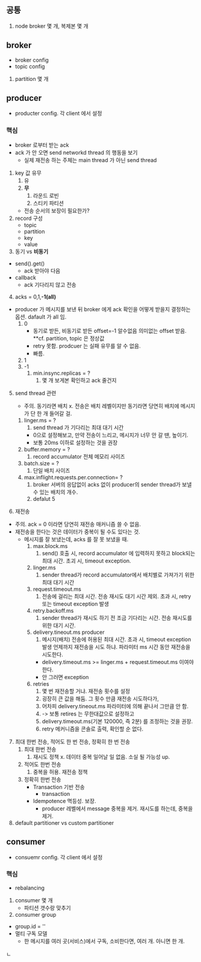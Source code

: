 ## 공통
1. node broker 몇 개, 복제본 몇 개

## broker
- broker config
- topic config
1. partition 몇 개


## producer
- producter config. 각 client 에서 설정
### 핵심
- broker 로부터 받는 ack
- ack 가 안 오면 send networkd thread 의 행동을 보기
  - 실제 재전송 하는 주체는 main thread 가 아닌 send thread

1. key 값 유무
   1. 유
   2. **무**
      1. 라운드 로빈
      2. 스티키 파티션
   - 전송 순서의 보장이 필요한가?
2. record 구성
   - topic
   - partition
   - key
   - value
3. 동기 vs **비동기**
- send().get()
  - ack 받아야 다음
- callback
  - ack 기다리지 않고 전송
4. acks = 0,1,**-1(all)**
- producer 가 메시지를 보낸 뒤 broker 에게 ack 확인을 어떻게 받을지 결정하는 옵션. dafault 가 all 임.
    1. 0
       - 동기로 받든, 비동기로 받든 offset=-1 알수없음 의미없는 offset 받음. **cf. partition, topic 은 정상값
       - retry 못함. prodcuer 는 실패 유무를 알 수 없음.
       - 빠름.
    2. 1
    3. -1
       1. min.insync.replicas = ?
          1. 몇 개 보게본 확인하고 ack 줄건지
5. send thread 관련
   - 주의. 동기라면 배치 x. 전송은 배치 레벨이지만 동기라면 당연히 배치에 메시지가 단 한 개 들어갈 걸.
   1. linger.ms = ?
      1. send thread 가 기다리는 최대 대기 시간
        - 0으로 설정해보고, 만약 전송이 느리고, 메시지가 너무 안 갈 땐, 높이기.
        - 보통 20ms 이하로 설정하는 것을 권장
   2. buffer.memory = ?
      1. record accumulator 전체 메모리 사이즈
   3. batch.size = ?
      1. 단일 배치 사이즈
   4. max.inflight.requests.per.connection= ?
      1. broker 서버의 응답없이 acks 없이 producer의 sender thread가 보낼 수 있는 배치의 개수.
      2. defalut 5

6. 재전송
- 주의. ack = 0 이라면 당연히 재전송 매커니즘 쓸 수 없음.
- 재전송을 한다는 것은 데이터가 중복이 될 수도 있다는 것.
  - 메시지를 잘 보냈는데, acks 를 잘 못 보냈을 때.
    1. max.block.ms
       1. send() 호출 시, record accumulator 에 입력하지 못하고 block되는 최대 시간. 초괴 시, timeout exception.
    2. linger.ms
       1. sender thread가 record accumulator에서 배치별로 가져가기 위한 최대 대기 시간
    3. request.timeout.ms
       1. 전송에 걸리는 최대 시간. 전송 재시도 대기 시간 제외. 초과 시, retry 또는 timeout exception 발생
    4. retry.backoff.ms
       1. sender thread가 재시도 하기 전 조금 기다리는 시간. 전송 재시도를 위한 대기 시간.
    5. delivery.tineout.ms producer
       1. 메시지(배치) 전송에 허용된 최대 시간. 초과 시, timeout exception 발생 언제까지 재전송을 시도 하냐. 파라미터 ms 시간 동안 재전송을 시도한다.
       - delivery.timeout.ms >= linger.ms + request.timeout.ms 이여야 한다.
        - 안 그러면 exception
     6. retries
        1. 몇 번 재전송할 거냐. 재전송 횟수를 설정
        2. 굉장히 큰 값을 해둠. 그 횟수 만큼 재전송 시도하다가,
        3. 어차피 delivery.tineout.ms 파라미터에 의해 끝나서 그만큼 안 함.
        4. -> 보통 retires 는 무한대값으로 설정하고
        5. delivery.timeout.ms(기본 120000, 즉 2분) 를 조정하는 것을 권장.
        6. retry 메커니즘을 콘솔로 출력, 확인할 순 없다.

7. 최대 한번 전송, 적어도 한 번 전송, 정확히 한 번 전송
   1. 최대 한번 전송
      1. 재시도 정책 x. 데이터 중복 일어날 일 없음. 소실 될 가능성 up.
   2. 적어도 한번 전송
      1. 중복을 허용. 재전송 정책
   3. 정확히 한번 전송
        - Transaction 기반 전송
          - transaction 
        - Idempotence 멱등성. 보장.
          - producer 레벨에서 message 중복을 제거. 재시도를 하는데, 중복을 제거.
8. default partitioner vs custom partitioner
  



## consumer
- consuemr config. 각 client 에서 설정
### 핵심
- rebalancing

1. consumer 몇 개
   - 파티션 갯수랑 맞추기
2. consumer group
- group.id = ''
- 멀티 구독 모델
  - 한 메시지를 여러 곳(서비스)에서 구독, 소비한다면, 여러 개. 아니면 한 개.

ㄴ